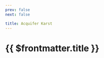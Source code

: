 ```yaml
---
prev: false
next: false

title: Acquifer Karst
---
```

# {{ $frontmatter.title }}

<ImageLink path="maps/" :name="$frontmatter.title" :alt="$frontmatter.title + ' Map'" />

